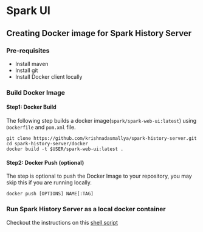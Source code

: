 # Spark UI

## Creating Docker image for Spark History Server

### Pre-requisites

- Install maven
- Install git
- Install Docker client locally

### Build Docker Image

#### Step1: Docker Build

The following step builds a docker image(`spark/spark-web-ui:latest`) using `Dockerfile` and `pom.xml` file. 

```shell
git clone https://github.com/krishnadasmallya/spark-history-server.git
cd spark-history-server/docker
docker build -t $USER/spark-web-ui:latest . 
```

#### Step2: Docker Push (optional)

The step is optional to push the Docker Image to your repository, you may skip this if you are running locally.

```shell 
docker push [OPTIONS] NAME[:TAG]
```

### Run Spark History Server as a local docker container

Checkout the instructions on this [shell script](https://github.com/Hyper-Mesh/spark-history-server/blob/main/docker/launch_spark_history_server_locally.sh) 
